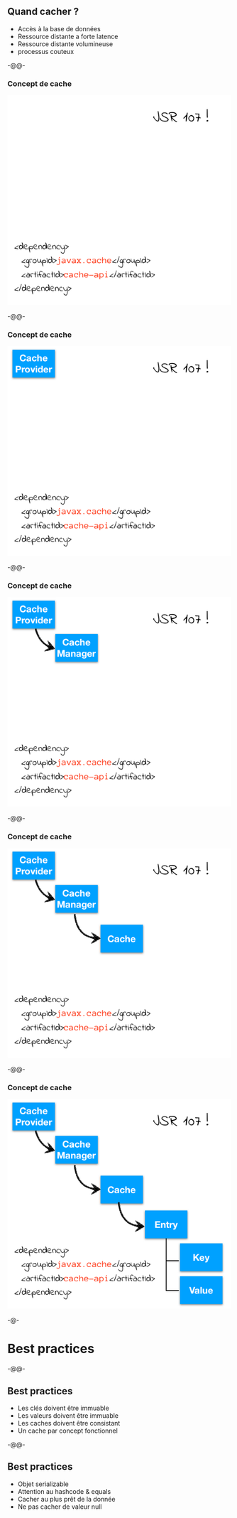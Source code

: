 ## Quand cacher ? <!-- .slide: data-background="./images/Wile_E_Coyote_09.png" data-background-size="20%" data-background-position="right bottom" -->

* Accès à la base de données <!-- .element: class="fragment" -->
* Ressource distante a forte latence <!-- .element: class="fragment" -->
* Ressource distante volumineuse <!-- .element: class="fragment" -->
* processus couteux <!-- .element: class="fragment" -->

-@@-

### Concept de cache <!-- .slide: data-background="./images/bunny_01.png" data-background-size="20%" data-background-position="left bottom" -->

![](images/cache-concept-00.png)

-@@-

### Concept de cache <!-- .slide: data-background="./images/bunny_01.png" data-background-size="20%" data-background-position="left bottom" -->

![](images/cache-concept-01.png)

-@@-

### Concept de cache <!-- .slide: data-background="./images/bunny_01.png" data-background-size="20%" data-background-position="left bottom" -->

![](images/cache-concept-02.png)

-@@-

### Concept de cache <!-- .slide: data-background="./images/bunny_01.png" data-background-size="20%" data-background-position="left bottom" -->

![](images/cache-concept-03.png)

-@@-

### Concept de cache <!-- .slide: data-background="./images/bunny_01.png" data-background-size="20%" data-background-position="left bottom" -->

![](images/cache-concept-04.png)

-@-

# Best practices

-@@-
<!-- .slide: data-background="./images/Wile_E_Coyote_03.png" data-background-size="15%" data-background-position="left bottom" -->
## Best practices

* Les clés doivent être immuable <!-- .element: class="fragment" -->
* Les valeurs doivent être immuable <!-- .element: class="fragment" -->
* Les caches doivent être consistant <!-- .element: class="fragment" -->
* Un cache par concept fonctionnel <!-- .element: class="fragment" -->

-@@-
<!-- .slide: data-background="./images/Wile_E_Coyote_03.png" data-background-size="15%" data-background-position="left bottom" -->
## Best practices

* Objet serializable <!-- .element: class="fragment" -->
* Attention au hashcode & equals <!-- .element: class="fragment" -->
* Cacher au plus prêt de la donnée <!-- .element: class="fragment" -->
* Ne pas cacher de valeur null <!-- .element: class="fragment" -->

